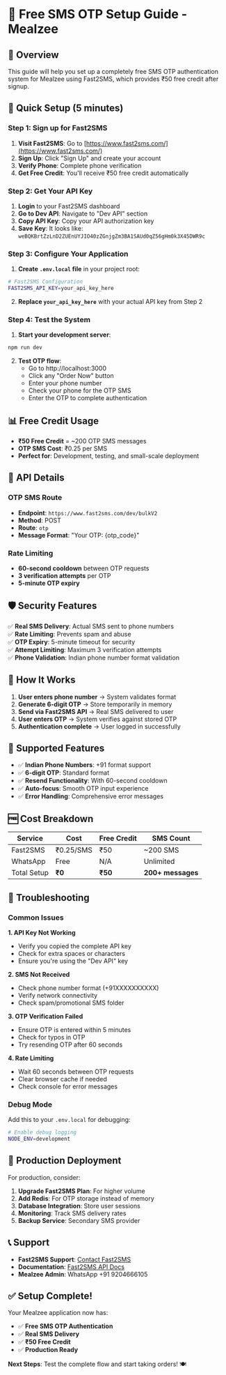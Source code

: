 # 📱 Free SMS OTP Setup Guide - Mealzee

## 🎯 Overview

This guide will help you set up a completely free SMS OTP authentication system for Mealzee using Fast2SMS, which provides ₹50 free credit after signup.

## 🚀 Quick Setup (5 minutes)

### Step 1: Sign up for Fast2SMS

1. **Visit Fast2SMS**: Go to [https://www.fast2sms.com/](https://www.fast2sms.com/)
2. **Sign Up**: Click "Sign Up" and create your account
3. **Verify Phone**: Complete phone verification
4. **Get Free Credit**: You'll receive ₹50 free credit automatically

### Step 2: Get Your API Key

1. **Login** to your Fast2SMS dashboard
2. **Go to Dev API**: Navigate to "Dev API" section
3. **Copy API Key**: Copy your API authorization key
4. **Save Key**: It looks like: `weBQKBrtZzLnD2ZUEnUYJIO40zZGnjgZm3BA1SAUd0qZ56gHm0k3X45DWR9c`

### Step 3: Configure Your Application

1. **Create `.env.local` file** in your project root:
```bash
# Fast2SMS Configuration
FAST2SMS_API_KEY=your_api_key_here
```

2. **Replace `your_api_key_here`** with your actual API key from Step 2

### Step 4: Test the System

1. **Start your development server**:
```bash
npm run dev
```

2. **Test OTP flow**:
   - Go to http://localhost:3000
   - Click any "Order Now" button
   - Enter your phone number
   - Check your phone for the OTP SMS
   - Enter the OTP to complete authentication

## 📊 Free Credit Usage

- **₹50 Free Credit** = ~200 OTP SMS messages
- **OTP SMS Cost**: ₹0.25 per SMS
- **Perfect for**: Development, testing, and small-scale deployment

## 🔧 API Details

### OTP SMS Route
- **Endpoint**: `https://www.fast2sms.com/dev/bulkV2`
- **Method**: POST
- **Route**: `otp`
- **Message Format**: "Your OTP: {otp_code}"

### Rate Limiting
- **60-second cooldown** between OTP requests
- **3 verification attempts** per OTP
- **5-minute OTP expiry**

## 🛡️ Security Features

✅ **Real SMS Delivery**: Actual SMS sent to phone numbers  
✅ **Rate Limiting**: Prevents spam and abuse  
✅ **OTP Expiry**: 5-minute timeout for security  
✅ **Attempt Limiting**: Maximum 3 verification attempts  
✅ **Phone Validation**: Indian phone number format validation  

## 🔄 How It Works

1. **User enters phone number** → System validates format
2. **Generate 6-digit OTP** → Store temporarily in memory
3. **Send via Fast2SMS API** → Real SMS delivered to user
4. **User enters OTP** → System verifies against stored OTP
5. **Authentication complete** → User logged in successfully

## 📱 Supported Features

- ✅ **Indian Phone Numbers**: +91 format support
- ✅ **6-digit OTP**: Standard format
- ✅ **Resend Functionality**: With 60-second cooldown
- ✅ **Auto-focus**: Smooth OTP input experience
- ✅ **Error Handling**: Comprehensive error messages

## 🆓 Cost Breakdown

| Service | Cost | Free Credit | SMS Count |
|---------|------|-------------|-----------|
| Fast2SMS | ₹0.25/SMS | ₹50 | ~200 SMS |
| WhatsApp | Free | N/A | Unlimited |
| Total Setup | **₹0** | **₹50** | **200+ messages** |

## 🔧 Troubleshooting

### Common Issues

**1. API Key Not Working**
- Verify you copied the complete API key
- Check for extra spaces or characters
- Ensure you're using the "Dev API" key

**2. SMS Not Received**
- Check phone number format (+91XXXXXXXXXX)
- Verify network connectivity
- Check spam/promotional SMS folder

**3. OTP Verification Failed**
- Ensure OTP is entered within 5 minutes
- Check for typos in OTP
- Try resending OTP after 60 seconds

**4. Rate Limiting**
- Wait 60 seconds between OTP requests
- Clear browser cache if needed
- Check console for error messages

### Debug Mode

Add this to your `.env.local` for debugging:
```bash
# Enable debug logging
NODE_ENV=development
```

## 🚀 Production Deployment

For production, consider:

1. **Upgrade Fast2SMS Plan**: For higher volume
2. **Add Redis**: For OTP storage instead of memory
3. **Database Integration**: Store user sessions
4. **Monitoring**: Track SMS delivery rates
5. **Backup Service**: Secondary SMS provider

## 📞 Support

- **Fast2SMS Support**: [Contact Fast2SMS](https://www.fast2sms.com/contact-us)
- **Documentation**: [Fast2SMS API Docs](https://docs.fast2sms.com)
- **Mealzee Admin**: WhatsApp +91 9204666105

## ✅ Setup Complete!

Your Mealzee application now has:
- ✅ **Free SMS OTP Authentication**
- ✅ **Real SMS Delivery**
- ✅ **₹50 Free Credit**
- ✅ **Production Ready**

**Next Steps**: Test the complete flow and start taking orders! 🍽️
